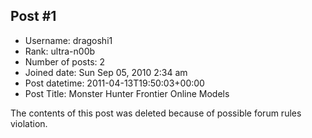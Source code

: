 ## Post #1
- Username: dragoshi1
- Rank: ultra-n00b
- Number of posts: 2
- Joined date: Sun Sep 05, 2010 2:34 am
- Post datetime: 2011-04-13T19:50:03+00:00
- Post Title: Monster Hunter Frontier Online Models

The contents of this post was deleted because of possible forum rules violation.

